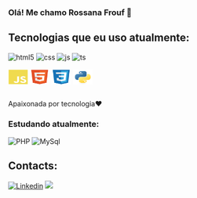 ### Olá! Me chamo Rossana Frouf 👋


## Tecnologias que eu uso atualmente:

<div style="display: inline_block">
  <img align="center" alt="html5" src="https://img.shields.io/badge/HTML5-E34F26?style=for-the-badge&logo=html5&logoColor=white" />
  <img align="center" alt="css" src="https://img.shields.io/badge/CSS3-1572B6?style=for-the-badge&logo=css3&logoColor=white" />
  <img align="center" alt="js" src="https://img.shields.io/badge/JavaScript-F7DF1E?style=for-the-badge&logo=javascript&logoColor=black" />
  <img align="center" alt="ts" src="https://img.shields.io/badge/Python-14354C?style=for-the-badge&logo=python&logoColor=white" />
</div>
<div style="display: inline_block"><br>
  <img align="center" alt="Rafa-Js" height="30" width="40" src="https://raw.githubusercontent.com/devicons/devicon/master/icons/javascript/javascript-plain.svg">
  <img align="center" alt="Rafa-HTML" height="30" width="40" src="https://raw.githubusercontent.com/devicons/devicon/master/icons/html5/html5-original.svg">
  <img align="center" alt="Rafa-CSS" height="30" width="40" src="https://raw.githubusercontent.com/devicons/devicon/master/icons/css3/css3-original.svg">
  <img align="center" alt="Rafa-Python" height="30" width="40" src="https://raw.githubusercontent.com/devicons/devicon/master/icons/python/python-original.svg">
</div><br/>



Apaixonada por tecnologia❤️

### Estudando atualmente:

![PHP](https://img.shields.io/badge/PHP-777BB4?style=for-the-badge&logo=php&logoColor=white)
![MySql](https://img.shields.io/badge/MySQL-005C84?style=for-the-badge&logo=mysql&logoColor=white)

## Contacts:
[![Linkedin](https://img.shields.io/badge/LinkedIn-0077B5?style=for-the-badge&logo=linkedin&logoColor=white)](https://www.linkedin.com/in/rossana-frouf-programadora/)
<a href = "mailto:contato.rafaelalexandrino@gmail.com"> <img src="https://img.shields.io/badge/-Gmail-%23333?style=for-the-badge&logo=gmail&logoColor=white" target="_blank"></a>

